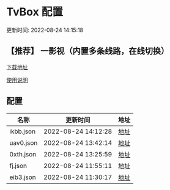 # TvBox 配置

更新时间: 2022-08-24 14:15:18

## 【推荐】 一影视（内置多条线路，在线切换）

[下载地址](https://ghproxy.com/https://raw.githubusercontent.com/tv-player/apks/main/live/一影视.apk)

[使用说明](https://github.com/tv-player/apks/blob/main/README.md)

## 配置


|   名称  | 更新时间  |地址  |
|  ----  | ----  |----  |
|  ikbb.json | 2022-08-24 14:12:28 |[地址](https://box.okeybox.top/tv/ikbb.json) |
|  uav0.json | 2022-08-24 13:42:14 |[地址](https://box.okeybox.top/tv/uav0.json) |
|  0xth.json | 2022-08-24 13:25:59 |[地址](https://box.okeybox.top/tv/0xth.json) |
|  fj.json | 2022-08-24 11:55:11 |[地址](https://box.okeybox.top/tv/fj.json) |
|  eib3.json | 2022-08-24 11:30:17 |[地址](https://box.okeybox.top/tv/eib3.json) |
  






